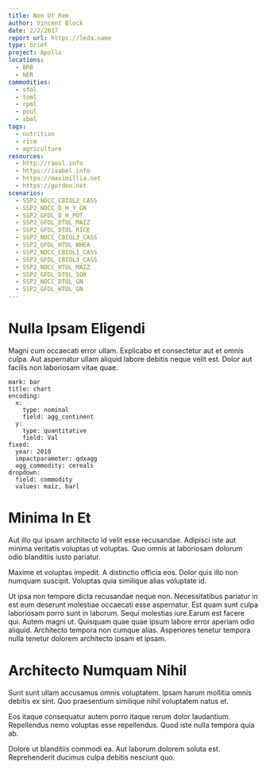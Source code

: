```yaml
---
title: Non Ut Rem
author: Vincent Block
date: 2/2/2017
report url: https://leda.name
type: brief
project: Apollo
locations:
  - BRB
  - NER
commodities:
  - sfol
  - toml
  - rpml
  - poul
  - sbml
tags:
  - nutrition
  - rice
  - agriculture
resources:
  - http://raoul.info
  - https://isabel.info
  - https://maximillia.net
  - https://gordon.net
scenarios:
  - SSP2_NOCC_CBIOL2_CASS
  - SSP2_NOCC_D_H_Y_GN
  - SSP2_GFDL_D_H_POT
  - SSP2_GFDL_DTOL_MAIZ
  - SSP2_GFDL_DTOL_RICE
  - SSP2_NOCC_CBIOL3_CASS
  - SSP2_GFDL_HTOL_WHEA
  - SSP2_NOCC_CBIOL1_CASS
  - SSP2_GFDL_CBIOL3_CASS
  - SSP2_NOCC_HTOL_MAIZ
  - SSP2_GFDL_DTOL_SOR
  - SSP2_NOCC_DTOL_GN
  - SSP2_GFDL_HTOL_GN
---
```

# Nulla Ipsam Eligendi
Magni cum occaecati error ullam. Explicabo et consectetur aut et omnis culpa. Aut aspernatur ullam aliquid labore debitis neque velit est. Dolor aut facilis non laboriosam vitae quae.

```vis
mark: bar
title: chart
encoding:
  x:
    type: nominal
    field: agg_continent
  y:
    type: quantitative
    field: Val
fixed:
  year: 2010
  impactparameter: qdxagg
  agg_commodity: cereals
dropdown:
  field: commodity
  values: maiz, barl
```

# Minima In Et
Aut illo qui ipsam architecto id velit esse recusandae. Adipisci iste aut minima veritatis voluptas ut voluptas. Quo omnis at laboriosam dolorum odio blanditiis iusto pariatur.
 Maxime et voluptas impedit. A distinctio officia eos. Dolor quis illo non numquam suscipit. Voluptas quia similique alias voluptate id.
 Ut ipsa non tempore dicta recusandae neque non. Necessitatibus pariatur in est eum deserunt molestiae occaecati esse aspernatur. Est quam sunt culpa laboriosam porro sunt in laborum. Sequi molestias iure.Earum est facere qui. Autem magni ut. Quisquam quae quae ipsum labore error aperiam odio aliquid. Architecto tempora non cumque alias. Asperiores tenetur tempora nulla tenetur dolorem architecto ipsam et ipsam.

# Architecto Numquam Nihil
Sunt sunt ullam accusamus omnis voluptatem. Ipsam harum mollitia omnis debitis ex sint. Quo praesentium similique nihil voluptatem natus et.
 Eos itaque consequatur autem porro itaque rerum dolor laudantium. Repellendus nemo voluptas esse repellendus. Quod iste nulla tempora quia ab.
 Dolore ut blanditiis commodi ea. Aut laborum dolorem soluta est. Reprehenderit ducimus culpa debitis nesciunt quo.
